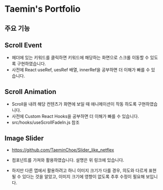 # Taemin's Portfolio

## 주요 기능

## Scroll Event

- 헤더에 있는 키워드를 클릭하면 키워드에 해당하는 화면으로 스크롤 이동할 수 있도록 구현하였습니다.
- 사전에 React useRef, uesRef 배열, innerRef을 공부하면 더 이해가 빠를 수 있습니다.

## Scroll Animation

- Scroll을 내려 해당 컨텐츠가 화면에 보일 때 애니메이션이 작동 하도록 구현하였습니다.
- 사전에 Custom React Hooks을 공부하면 더 이해가 빠를 수 있습니다.
- src/hooks/useScrollFadeIn.js 참조

## Image Slider

- https://github.com/TaeminChoe/Slider_like_netflex

- 컴포넌트를 가져와 활용하였습니다. 설명은 위 링크에 있습니다.

- 하지만 다른 앱에서 활용하려고 하니 이미지 크기가 다를 경우, 의도와 다르게 표현될 수 있다는 것을 알았고, 이미지 크기에 영향이 없도록 추후 수정이 필요해 보입니다.
